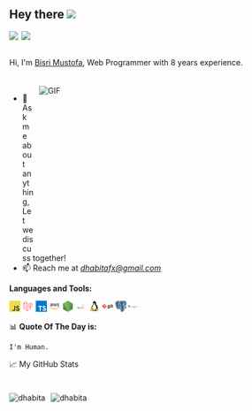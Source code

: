 ## Hey there <img src="https://media.giphy.com/media/hvRJCLFzcasrR4ia7z/giphy.gif" width="25px">
 
<a href="https://www.linkedin.com/in/dhabita/">
  <img align="left"   width="22px" src="https://raw.githubusercontent.com/peterthehan/peterthehan/master/assets/linkedin.svg" />
</a>
 

<img src="https://komarev.com/ghpvc/?username=dhabita&color=blue&style=flat-square" align="left" />

<br />
<br />

Hi, I'm [Bisri Mustofa](https://www.linkedin.com/in/dhabita/),  Web Programmer with 8 years experience.  
<br /><br />
  <img align="right" style="margin-left: 10px" alt="GIF" src="https://media.giphy.com/media/L1R1tvI9svkIWwpVYr/giphy.gif?raw=true" width="450" height="300" />


- 💬 Ask me about anything,Let we discuss together!
- 📫 Reach me at <i>dhabitafx@gmail.com</i>
 
**Languages and Tools:**  

<code><img height="20" src="https://raw.githubusercontent.com/github/explore/80688e429a7d4ef2fca1e82350fe8e3517d3494d/topics/javascript/javascript.png"></code>
<code><img height="20" src="https://raw.githubusercontent.com/github/explore/80688e429a7d4ef2fca1e82350fe8e3517d3494d/topics/laravel/laravel.png"></code>
<code><img height="20" src="https://raw.githubusercontent.com/github/explore/80688e429a7d4ef2fca1e82350fe8e3517d3494d/topics/typescript/typescript.png"></code>
<code><img height="20" src="https://raw.githubusercontent.com/github/explore/fbceb94436312b6dacde68d122a5b9c7d11f9524/topics/aws/aws.png"></code>
<code><img height="20" src="https://raw.githubusercontent.com/github/explore/80688e429a7d4ef2fca1e82350fe8e3517d3494d/topics/nodejs/nodejs.png"></code>
<code><img height="20" src="https://raw.githubusercontent.com/github/explore/80688e429a7d4ef2fca1e82350fe8e3517d3494d/topics/mysql/mysql.png"></code>
<code><img height="20" src="https://raw.githubusercontent.com/github/explore/80688e429a7d4ef2fca1e82350fe8e3517d3494d/topics/linux/linux.png"></code>
<code><img height="20" src="https://raw.githubusercontent.com/github/explore/80688e429a7d4ef2fca1e82350fe8e3517d3494d/topics/git/git.png"></code>
<code><img height="20" src="https://raw.githubusercontent.com/github/explore/80688e429a7d4ef2fca1e82350fe8e3517d3494d/topics/postgresql/postgresql.png"></code>
<code><img height="20" src="https://raw.githubusercontent.com/github/explore/80688e429a7d4ef2fca1e82350fe8e3517d3494d/topics/mongodb/mongodb.png"></code>

📊 **Quote Of The Day is:**
<!--START_SECTION:waka-->
```text
I'm Human.
```
<!--END_SECTION:waka-->

📈 My GitHub Stats

<div style="display: inline-flex;margin-top: 10px;justify-content: space-evenly">
<div>
<p> <img src="https://github-readme-stats.vercel.app/api?username=dhabita&show_icons=true&theme=algolia" alt="dhabita" />
</div>
<div style="margin: 0 5px">
</div>
<div>
<p> <img src="https://github-readme-stats.vercel.app/api/top-langs/?username=dhabita&layout=compact&show_icons=true&theme=algolia" alt="dhabita" />
</div>
</div>

